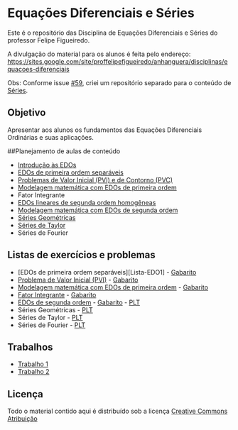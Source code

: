 # Equações Diferenciais e Séries

Este é o repositório das Disciplina de Equações Diferenciais e Séries do professor Felipe Figueiredo.

A divulgação do material para os alunos é feita pelo endereço: https://sites.google.com/site/proffelipefigueiredo/anhanguera/disciplinas/equacoes-diferenciais

Obs: Conforme issue [#59][], criei um repositório separado para o conteúdo de [Séries][].

[#59]: https://github.com/philsf/EDO/issues/59
[Séries]: https://github.com/philsf/Series

## Objetivo

Apresentar aos alunos os fundamentos das Equações Diferenciais Ordinárias e suas aplicações.

##Planejamento de aulas de conteúdo

* [Introdução às EDOs][]
* [EDOs de primeira ordem separáveis][]
* [Problemas de Valor Inicial (PVI) e de Contorno (PVC)][]
* [Modelagem matemática com EDOs de primeira ordem][]
* Fator Integrante
* [EDOs lineares de segunda ordem homogêneas][]
* [Modelagem matemática com EDOs de segunda ordem][]
* [Séries Geométricas][]
* [Séries de Taylor][]
* Séries de Fourier

[Introdução às EDOs]: https://github.com/philsf/EDO/raw/master/Notas_de_aula/EDO-Notas_de_aula-intro.pdf
[EDOs de primeira ordem separáveis]: https://github.com/philsf/EDO/raw/master/Notas_de_aula/EDO-Notas_de_aula-1ordem_separaveis.pdf
[Problemas de Valor Inicial (PVI) e de Contorno (PVC)]: https://github.com/philsf/EDO/raw/master/Notas_de_aula/EDO-Notas_de_aula-PVI_PVC.pdf
[Modelagem matemática com EDOs de primeira ordem]: https://github.com/philsf/EDO/raw/master/Notas_de_aula/EDO-Notas_de_aula-modelagem_1ordem.pdf
[EDOs lineares de segunda ordem homogêneas]: https://github.com/philsf/EDO/raw/master/Notas_de_aula/EDO-Notas_de_aula-2ordem_homogeneas.pdf
[Modelagem matemática com EDOs de segunda ordem]: https://github.com/philsf/EDO/raw/master/Notas_de_aula/EDO-Notas_de_aula-modelagem_2ordem.pdf
[Séries Geométricas]: https://github.com/philsf/Series/raw/master/Notas_de_aula/Series-Geometricas.pdf
[Séries de Taylor]: https://github.com/philsf/Series/raw/master/Notas_de_aula/Series-Taylor.pdf

## Listas de exercícios e problemas

* [EDOs de primeira ordem separáveis][Lista-EDO1] - [Gabarito][Gab-EDO1]
* [Problema de Valor Inicial (PVI)][Lista-PVI] - [Gabarito][Gab-PVI]
* [Modelagem matemática com EDOs de primeira ordem][Lista-modelagem1] - [Gabarito][Gab-modelagem1]
* [Fator Integrante][Lista-FatInt] - [Gabarito][Gab-FatInt]
* [EDOs de segunda ordem][Lista-EDO2] - [Gabarito][Gab-EDO2] - [PLT][PLT-EDO2]
* Séries Geométricas - [PLT][PLT-SG]
* Séries de Taylor - [PLT][PLT-ST]
* Séries de Fourier - [PLT][PLT-SF]

[ListaEDO1]: https://github.com/philsf/EDO/raw/master/Listas/EDO-lista-1ordem_separaveis-exercicios.pdf
[Gab-EDO1]: https://github.com/philsf/EDO/raw/master/Listas/EDO-lista-1ordem_separaveis-gabarito.pdf "Gabarito"
[Lista-PVI]: https://github.com/philsf/EDO/raw/master/Listas/EDO-lista-PVI_Campos-exercicios.pdf
[Gab-PVI]: https://github.com/philsf/EDO/raw/master/Listas/EDO-lista-PVI_Campos-gabarito.pdf
[Lista-modelagem1]: https://github.com/philsf/EDO/raw/master/Listas/EDO-lista-modelagem_1ordem-exercicios.pdf
[Gab-modelagem1]: https://github.com/philsf/EDO/raw/master/Listas/EDO-lista-modelagem_1ordem-gabarito.pdf
[Lista-FatInt]: https://github.com/philsf/EDO/raw/master/Listas/EDO-lista-fator_integrante-exercicios.pdf
[Gab-FatInt]: https://github.com/philsf/EDO/raw/master/Listas/EDO-lista-fator_integrante-gabarito.pdf
[Lista-EDO2]: https://github.com/philsf/EDO/raw/master/Listas/EDO-lista-2ordem-exercicios.pdf
[Gab-EDO2]: https://github.com/philsf/EDO/raw/master/Listas/EDO-lista-2ordem-gabarito.pdf
[PLT-EDO2]: https://docs.google.com/document/d/1-BmiUVAdVN5nerjWv8Py_ce-ctnKoDW8lAwk0wB5lTA/export?format=pdf
[PLT-SG]: https://docs.google.com/document/d/1SzDV6EnP5WM0Ysb1eURae9CrinNkMA0r0BomVyj8CFQ/export?format=pdf
[PLT-ST]: https://docs.google.com/document/d/1XzQs6j4Ad07F6rBgE0AOMT9aIAoSHnYt9xfN3jVWtV4/export?format=pdf
[PLT-SF]: https://docs.google.com/document/d/1j4BB95YHOSrUqWTZldF9OmlnJR9yxL-ms233grEE-KM/export?format=pdf

## Trabalhos

* [Trabalho 1][]
* [Trabalho 2][]

[Trabalho 1]: https://github.com/philsf/EDO/raw/master/Trabalhos/EDO-Trabalho1.pdf
[Trabalho 2]: https://github.com/philsf/EDO/raw/master/Trabalhos/EDO-Trabalho2.pdf

## Licença
Todo o material contido aqui é distribuído sob a licença [Creative Commons Atribuição][]

[Creative Commons Atribuição]: http://creativecommons.org/licenses/by/4.0/deed.pt_BR


